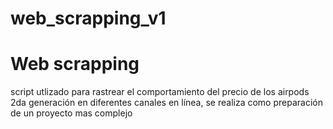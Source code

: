 # web_scrapping_v1
# Web scrapping
script utlizado para rastrear el comportamiento del precio de los airpods 2da generación en diferentes canales en línea, se realiza como preparación de un proyecto mas complejo

